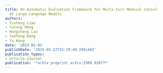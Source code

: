 ```yaml
---
title: An Automatic Evaluation Framework for Multi-turn Medical Consultations Capabilities
  of Large Language Models
authors:
- Yusheng Liao
- Yutong Meng
- Hongcheng Liu
- Yanfeng Wang
- Yu Wang
date: '2023-01-01'
publishDate: '2025-05-22T15:29:40.298140Z'
publication_types:
- article-journal
publication: '*arXiv preprint arXiv:2309.02077*'
---
```

